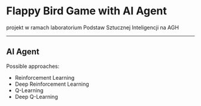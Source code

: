 # Flappy Bird Game with AI Agent

projekt w ramach laboratorium Podstaw Sztucznej Inteligencji na AGH

<hr>

## AI Agent

Possible approaches:
- Reinforcement Learning 
- Deep Reinforcement Learning 
- Q-Learning
- Deep Q-Learning

